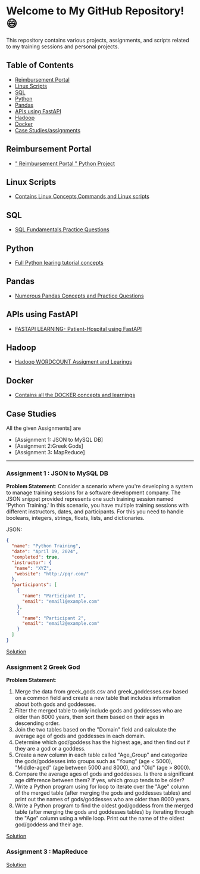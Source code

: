 # Welcome to My GitHub Repository! 😄

This repository contains various projects, assignments, and scripts related to my training sessions and personal projects.

## Table of Contents

- [Reimbursement Portal](#reimbursement-portal)
- [Linux Scripts](#linux-scripts)
- [SQL](#sql)
- [Python](#python)
- [Pandas](#pandas)
- [APIs using FastAPI](#apis-using-fastapi)
- [Hadoop](#hadoop)
- [Docker](#docker)  
- [Case Studies/assignments](#case-studies)

## Reimbursement Portal

- [" Reimbursement Portal " Python Project](./reimbursement)

## Linux Scripts

- [ Contains Linux Concepts,Commands and Linux scripts](./Linux-Scripts)

## SQL

- [SQL Fundamentals,Practice Questions](./SQL)

## Python

- [Full Python learing tutorial concepts ](./Python)

## Pandas

- [Numerous Pandas Concepts and Practice Questions](./Pandas)

## APIs using FastAPI

- [ FASTAPI LEARNING- Patient-Hospital using FastAPI](./API/PatientHospitalAPIs)

## Hadoop

- [ Hadoop WORDCOUNT Assigment and Learings](./Hadoop)
  
## Docker

- [Contains all the DOCKER concepts and learnings](./Docker)

## Case Studies

  All the given Assignments] are 
- [Assignment 1: JSON to MySQL DB]
- [Assignment 2:Greek Gods]
- [Assignment 3: MapReduce]

---

### Assignment 1 : JSON to MySQL DB

**Problem Statement**: Consider a scenario where you're developing a system to manage training sessions for a software development company. The JSON snippet provided represents one such training session named 'Python Training.' In this scenario, you have multiple training sessions with different instructors, dates, and participants. For this you need to handle booleans, integers, strings, floats, lists, and dictionaries.

JSON:
```json
{
  "name": "Python Training",
  "date": "April 19, 2024",
  "completed": true,
  "instructor": {
   "name": "XYZ",
   "website": "http://pqr.com/"
  },
  "participants": [
    {
      "name": "Participant 1",
      "email": "email1@example.com"
    },
    {
      "name": "Participant 2",
      "email": "email2@example.com"
    }
  ]
}
```
[Solution](Track-Assignments-and-Learnings/CASE_STUDIES/CASE_1/CASE_1.py)


### Assignment 2 Greek God

**Problem Statement**: 

1. Merge the data from greek_gods.csv and greek_goddesses.csv based on a common field and create a new table that includes information about both gods and goddesses.  
2. Filter the merged table to only include gods and goddesses who are older than 8000 years, then sort them based on their ages in descending order.  
3. Join the two tables based on the "Domain" field and calculate the average age of gods and goddesses in each domain.  
4. Determine which god/goddess has the highest age, and then find out if they are a god or a goddess.  
5. Create a new column in each table called "Age_Group" and categorize the gods/goddesses into groups such as "Young" (age < 5000), "Middle-aged" (age between 5000 and 8000), and "Old" (age > 8000).  
6. Compare the average ages of gods and goddesses. Is there a significant age difference between them? If yes, which group tends to be older?  
7. Write a Python program using for loop to iterate over the "Age" column of the merged table (after merging the gods and goddesses tables) and print out the names of gods/goddesses who are older than 8000 years.  
8. Write a Python program to find the oldest god/goddess from the merged table (after merging the gods and goddesses tables) by iterating through the "Age" column using a while loop. Print out the name of the oldest god/goddess and their age.

[Solution](Track-Assignments-and-Learnings/CASE_STUDIES/CASE_2/CASE_2.py)
### Assignment 3 : MapReduce

[Solution](Track-Assignments-and-Learnings/Hadoop/WordCount/)


